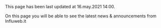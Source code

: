 <pageinfo>
This page has been last updated at 16.may.2021 14:00.
</pageinfo>

<br />

On this page you will be able to see the latest news & announcements from Influweb.it
<br />
